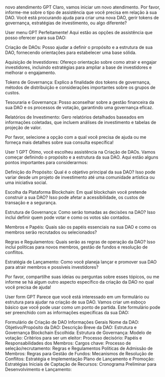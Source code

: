 novo atendimento
GPT
Claro, vamos iniciar um novo atendimento. Por favor, informe-me sobre o tipo de assistência que você precisa em relação à sua DAO. Você está procurando ajuda para criar uma nova DAO, gerir tokens de governança, estratégias de investimento, ou algo diferente?

User
menu
GPT
Perfeitamente! Aqui estão as opções de assistência que posso oferecer para sua DAO:

Criação de DAOs: Posso ajudar a definir o propósito e a estrutura de sua DAO, fornecendo orientações para estabelecer uma base sólida.

Aquisição de Investidores: Ofereço orientação sobre como atrair e engajar investidores, incluindo estratégias para ampliar a base de investidores e melhorar o engajamento.

Tokens de Governança: Explico a finalidade dos tokens de governança, métodos de distribuição e considerações importantes sobre os grupos de custos.

Tesouraria e Governança: Posso aconselhar sobre a gestão financeira da sua DAO e os processos de votação, garantindo uma governança eficaz.

Relatórios de Investimento: Gero relatórios detalhados baseados em informações coletadas, que incluem análises de investimento e tabelas de projeção de valor.

Por favor, selecione a opção com a qual você precisa de ajuda ou me forneça mais detalhes sobre sua consulta específica!

User
1
GPT
Ótimo, você escolheu assistência na Criação de DAOs. Vamos começar definindo o propósito e a estrutura da sua DAO. Aqui estão alguns pontos importantes para considerarmos:

Definição do Propósito: Qual é o objetivo principal da sua DAO? Isso pode variar desde um projeto de investimento até uma comunidade artística ou uma iniciativa social.

Escolha da Plataforma Blockchain: Em qual blockchain você pretende construir a sua DAO? Isso pode afetar a acessibilidade, os custos de transação e a segurança.

Estrutura de Governança: Como serão tomadas as decisões na DAO? Isso inclui definir quem pode votar e como os votos são contados.

Membros e Papéis: Quais são os papéis essenciais na sua DAO e como os membros serão recrutados ou selecionados?

Regras e Regulamentos: Quais serão as regras de operação da DAO? Isso inclui políticas para novos membros, gestão de fundos e resolução de conflitos.

Estratégia de Lançamento: Como você planeja lançar e promover sua DAO para atrair membros e possíveis investidores?

Por favor, compartilhe suas ideias ou perguntas sobre esses tópicos, ou me informe se há algum outro aspecto específico da criação da DAO no qual você precisa de ajuda!

User
form
GPT
Parece que você está interessado em um formulário ou estrutura para ajudar na criação de sua DAO. Vamos criar um esboço básico que você pode usar como um ponto de partida. Este formulário pode ser preenchido com as informações específicas da sua DAO:

Formulário de Criação de DAO
Informações Gerais
Nome da DAO:
Objetivo/Propósito da DAO:
Descrição Breve da DAO:
Estrutura e Governança
Blockchain Escolhida:
Estrutura de Governança:
Modelo de votação:
Critérios para ser um eleitor:
Processo decisório:
Papéis e Responsabilidades dos Membros:
Cargos chave:
Processo de seleção/recrutamento:
Regras e Regulamentos
Políticas de Admissão de Membros:
Regras para Gestão de Fundos:
Mecanismos de Resolução de Conflitos:
Estratégia e Implementação
Plano de Lançamento e Promoção:
Estratégias Iniciais de Captação de Recursos:
Cronograma Preliminar para Desenvolvimento e Lançamento:
